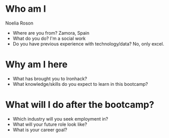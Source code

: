 # Who am I
Noelia Roson
* Where are you from?
Zamora, Spain
* What do you do?
I'm a social work
* Do you have previous experience with technology/data?
No, only excel.

# Why am I here

* What has brought you to Ironhack?
* What knowledge/skills do you expect to learn in this bootcamp?

# What will I do after the bootcamp?

* Which industry will you seek employment in?
* What will your future role look like?
* What is your career goal?
